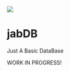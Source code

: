 ![](https://github.com/jollycola/jabDB/workflows/Build/badge.svg)

# jabDB

Just A Basic DataBase

WORK IN PROGRESS!
